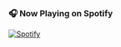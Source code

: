 ### 🎧 Now Playing on Spotify

[![Spotify]([![spotify-github-profile](https://spotify-github-profile.kittinanx.com/api/view?uid=q20ij7sai5n61rir9bcvj6ioo&cover_image=true&theme=default&show_offline=false&background_color=121212&interchange=false)](https://github.com/kittinan/spotify-github-profile))]([https://open.spotify.com](https://open.spotify.com/user/q20ij7sai5n61rir9bcvj6ioo))
